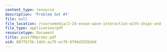 ```yaml
---
content_type: resource
description: 'Problem Set #7'
file: null
file_location: /coursemedia/2-24-ocean-wave-interaction-with-ships-and-offshore-energy-systems-13-022-spring-2002/8877b73b1de5ac75ec766794d252b1bd_pset799probs.pdf
file_type: application/pdf
resourcetype: Document
title: pset799probs.pdf
uid: 8877b73b-1de5-ac75-ec76-6794d252b1bd
---
```

